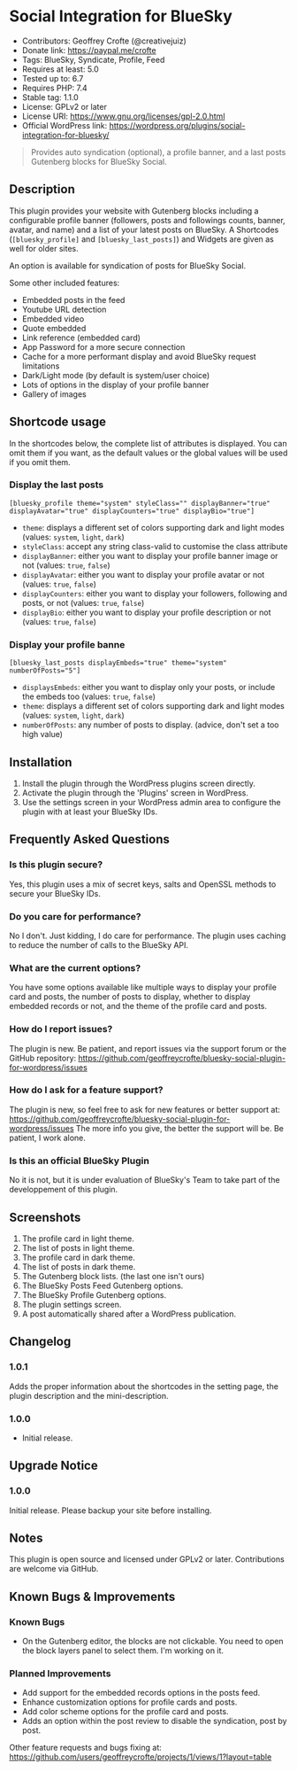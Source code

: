# Social Integration for BlueSky
- Contributors: Geoffrey Crofte (@creativejuiz)
- Donate link: https://paypal.me/crofte
- Tags: BlueSky, Syndicate, Profile, Feed
- Requires at least: 5.0
- Tested up to: 6.7
- Requires PHP: 7.4
- Stable tag: 1.1.0
- License: GPLv2 or later
- License URI: https://www.gnu.org/licenses/gpl-2.0.html
- Official WordPress link: https://wordpress.org/plugins/social-integration-for-bluesky/


> Provides auto syndication (optional), a profile banner, and a last posts Gutenberg blocks for BlueSky Social.

## Description

This plugin provides your website with Gutenberg blocks including a configurable profile banner (followers, posts and followings counts, banner, avatar, and name) and a list of your latest posts on BlueSky.
A Shortcodes (`[bluesky_profile]` and `[bluesky_last_posts]`) and Widgets are given as well for older sites.

An option is available for syndication of posts for BlueSky Social.

Some other included features:

* Embedded posts in the feed
 * Youtube URL detection
 * Embedded video
 * Quote embedded
 * Link reference (embedded card)
* App Password for a more secure connection
* Cache for a more performant display and avoid BlueSky request limitations
* Dark/Light mode (by default is system/user choice)
* Lots of options in the display of your profile banner
* Gallery of images

## Shortcode usage

In the shortcodes below, the complete list of attributes is displayed. You can omit them if you want, as the default values or the global values will be used if you omit them.

### Display the last posts

`[bluesky_profile theme="system" styleClass="" displayBanner="true" displayAvatar="true" displayCounters="true" displayBio="true"]`

- `theme`: displays a different set of colors supporting dark and light modes (values: `system`, `light`, `dark`)
- `styleClass`: accept any string class-valid to customise the class attribute
- `displayBanner`: either you want to display your profile banner image or not (values: `true`, `false`)
- `displayAvatar`: either you want to display your profile avatar or not (values: `true`, `false`)
- `displayCounters`: either you want to display your followers, following and posts, or not (values: `true`, `false`)
- `displayBio`: either you want to display your profile description or not (values: `true`, `false`)

### Display your profile banne

`[bluesky_last_posts displayEmbeds="true" theme="system" numberOfPosts="5"]`

- `displaysEmbeds`: either you want to display only your posts, or include the embeds too (values: `true`, `false`)
- `theme`: displays a different set of colors supporting dark and light modes (values: `system`, `light`, `dark`)
- `numberOfPosts`: any number of posts to display. (advice, don't set a too high value)

## Installation

1. Install the plugin through the WordPress plugins screen directly.
2. Activate the plugin through the 'Plugins' screen in WordPress.
3. Use the settings screen in your WordPress admin area to configure the plugin with at least your BlueSky IDs.

## Frequently Asked Questions

### Is this plugin secure?

Yes, this plugin uses a mix of secret keys, salts and OpenSSL methods to secure your BlueSky IDs.

### Do you care for performance?

No I don't. Just kidding, I do care for performance. The plugin uses caching to reduce the number of calls to the BlueSky API.

### What are the current options?

You have some options available like multiple ways to display your profile card and posts, the number of posts to display, whether to display embedded records or not, and the theme of the profile card and posts.

### How do I report issues?

The plugin is new.
Be patient, and report issues via the support forum or the GitHub repository: https://github.com/geoffreycrofte/bluesky-social-plugin-for-wordpress/issues

### How do I ask for a feature support?

The plugin is new, so feel free to ask for new features or better support at: https://github.com/geoffreycrofte/bluesky-social-plugin-for-wordpress/issues
The more info you give, the better the support will be. Be patient, I work alone.

### Is this an official BlueSky Plugin

No it is not, but it is under evaluation of BlueSky's Team to take part of the developpement of this plugin.

## Screenshots

1. The profile card in light theme.
2. The list of posts in light theme.
3. The profile card in dark theme.
4. The list of posts in dark theme.
5. The Gutenberg block lists. (the last one isn't ours)
6. The BlueSky Posts Feed Gutenberg options.
7. The BlueSky Profile Gutenberg options.
8. The plugin settings screen.
9. A post automatically shared after a WordPress publication.

## Changelog

### 1.0.1
Adds the proper information about the shortcodes in the setting page, the plugin description and the mini-description.

### 1.0.0
* Initial release.

## Upgrade Notice

### 1.0.0
Initial release. Please backup your site before installing.

## Notes

This plugin is open source and licensed under GPLv2 or later. Contributions are welcome via GitHub.

## Known Bugs & Improvements

### Known Bugs
* On the Gutenberg editor, the blocks are not clickable. You need to open the block layers panel to select them. I'm working on it.

### Planned Improvements

* Add support for the embedded records options in the posts feed.
* Enhance customization options for profile cards and posts.
* Add color scheme options for the profile card and posts.
* Adds an option within the post review to disable the syndication, post by post.

Other feature requests and bugs fixing at: https://github.com/users/geoffreycrofte/projects/1/views/1?layout=table
